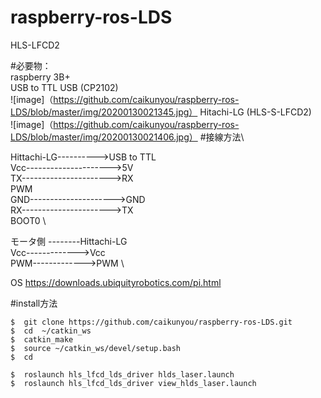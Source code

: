 # raspberry-ros-LDS

HLS-LFCD2

#必要物：\
       raspberry 3B+ \
       USB to TTL USB (CP2102)\
       ![image]（https://github.com/caikunyou/raspberry-ros-LDS/blob/master/img/20200130021345.jpg）
       Hitachi-LG (HLS-S-LFCD2)\
       ![image]（https://github.com/caikunyou/raspberry-ros-LDS/blob/master/img/20200130021406.jpg）
#接線方法\

Hittachi-LG---------->USB to TTL\
Vcc--------------------->5V\
TX---------------------->RX           \
PWM           \
GND--------------------->GND           \
RX---------------------->TX           \
BOOT0           \
           
モータ側 --------Hittachi-LG           \
Vcc------------->Vcc           \
PWM------------->PWM           \

OS https://downloads.ubiquityrobotics.com/pi.html

#install方法
```$  cd /catkin_ws/src/
$  git clone https://github.com/caikunyou/raspberry-ros-LDS.git
$  cd  ~/catkin_ws
$  catkin_make
$  source ~/catkin_ws/devel/setup.bash
$  cd

$  roslaunch hls_lfcd_lds_driver hlds_laser.launch
$  roslaunch hls_lfcd_lds_driver view_hlds_laser.launch
```
